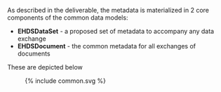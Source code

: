 As described in the deliverable, the metadata is materialized in 2 core components of the common data models: 

* **EHDSDataSet** - a proposed set of metadata to accompany any data exchange
* **EHDSDocument** - the common metadata for all exchanges of documents

These are depicted below

<figure>
  {% include common.svg %}
</figure>

